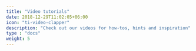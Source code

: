 ```yaml
---
title: "Video tutorials"
date: 2018-12-29T11:02:05+06:00
icon: "ti-video-clapper"
description: "Check out our videos for how-tos, hints and inspiration"
type : "docs"
weight: 5
---
```




